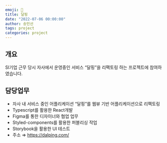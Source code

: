 ```yaml
---
emoji: 🔮
title: 달핑
date: "2022-07-06 00:00:00"
author: 송민선
tags: project
categories: project
---
```


## 개요

SI기업 근무 당시 자사에서 운영중인 서비스 “달핑”을 리팩토링 하는 프로젝트에 참여하였습니다.
<br/>

## 담당업무

- 자사 내 서비스 중인 어플리케이션 “달핑”를 웹뷰 기반 어플리케이션으로 리팩토링
- Typescript를 활용한 React개발
- Figma를 통한 디자이너와 협업 업무
- Styled-components를 활용한 퍼블리싱 작업
- Storybook을 활용한 UI 테스트
- 주소 ⇒ https://dalping.com/

```toc

```
